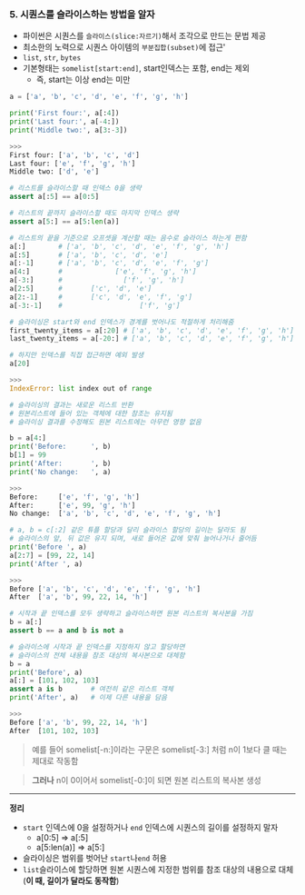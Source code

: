 ### 5. 시퀀스를 슬라이스하는 방법을 알자
- 파이썬은 시퀀스를 `슬라이스(slice:자르기)`해서 조각으로 만드는 문법 제공
- 최소한의 노력으로 시퀀스 아이템의 `부분집합(subset)`에 접근'
- `list`, `str`, `bytes`
- 기본형태는 `somelist[start:end]`, start인덱스는 포함, end는 제외
	- 즉, start는 이상 end는 미만

```python
a = ['a', 'b', 'c', 'd', 'e', 'f', 'g', 'h']

print('First four:', a[:4])
print('Last four:', a[-4:])
print('Middle two:', a[3:-3])

>>>
First four: ['a', 'b', 'c', 'd']
Last four: ['e', 'f', 'g', 'h']
Middle two: ['d', 'e']

# 리스트를 슬라이스할 때 인덱스 0을 생략
assert a[:5] == a[0:5]

# 리스트의 끝까지 슬라이스할 때도 마지막 인덱스 생략
assert a[5:] == a[5:len(a)]

# 리스트의 끝을 기준으로 오프셋을 계산할 때는 음수로 슬라이스 하는게 편함
a[:]		# ['a', 'b', 'c', 'd', 'e', 'f', 'g', 'h']
a[:5]		# ['a', 'b', 'c', 'd', 'e']
a[:-1]		# ['a', 'b', 'c', 'd', 'e', 'f', 'g']
a[4:]		# 		      ['e', 'f', 'g', 'h']
a[-3:]		#			    ['f', 'g', 'h']
a[2:5]		#	    ['c', 'd', 'e']
a[2:-1]		#	    ['c', 'd', 'e', 'f', 'g']
a[-3:-1]	#		    	    ['f', 'g']

# 슬라이싱은 start와 end 인덱스가 경계를 벗어나도 적절하게 처리해줌
first_twenty_items = a[:20]	# ['a', 'b', 'c', 'd', 'e', 'f', 'g', 'h']
last_twenty_items = a[-20:]	# ['a', 'b', 'c', 'd', 'e', 'f', 'g', 'h']

# 하지만 인덱스를 직접 접근하면 예외 발생
a[20]

>>>
IndexError: list index out of range

# 슬라이싱의 결과는 새로운 리스트 반환
# 원본리스트에 들어 있는 객체에 대한 참조는 유지됨
# 슬라이싱 결과를 수정해도 원본 리스트에는 아무런 영향 없음

b = a[4:]
print('Before:		', b)
b[1] = 99
print('After:		', b)
print('No change:	', a)

>>>
Before:		['e', 'f', 'g', 'h']
After:		['e', 99, 'g', 'h']
No change:	['a', 'b', 'c', 'd', 'e', 'f', 'g', 'h']

# a, b = c[:2] 같은 튜플 할당과 달리 슬라이스 할당의 길이는 달라도 됨
# 슬라이스의 앞, 뒤 값은 유지 되며, 새로 들어온 값에 맞춰 늘어나거나 줄어듬
print('Before ', a)
a[2:7] = [99, 22, 14]
print('After ', a)

>>>
Before ['a', 'b', 'c', 'd', 'e', 'f', 'g', 'h']
After  ['a', 'b', 99, 22, 14, 'h']

# 시작과 끝 인덱스를 모두 생략하고 슬라이스하면 원본 리스트의 복사본을 가짐
b = a[:]
assert b == a and b is not a

# 슬라이스에 시작과 끝 인덱스를 지정하지 않고 할당하면
# 슬라이스의 전체 내용을 참조 대상의 복사본으로 대체함
b = a
print('Before', a)
a[:] = [101, 102, 103]
assert a is b		# 여전히 같은 리스트 객체
print('After', a)	# 이제 다른 내용을 담음

>>>
Before ['a', 'b', 99, 22, 14, 'h']
After  [101, 102, 103]

```
> 예를 들어 somelist[-n:]이라는 구문은 somelist[-3:] 처럼 n이 1보다 클 때는 제대로 작동함

> **그러나** n이 0이어서 somelist[-0:]이 되면 원본 리스트의 복사본 생성

---

**정리**

- `start` 인덱스에 0을 설정하거나 `end` 인덱스에 시퀀스의 길이를 설정하지 말자
	- a[0:5]  => a[:5]
	- a[5:len(a)] => a[5:]
- 슬라이싱은 범위를 벗어난 `start`나`end` 허용
- `list`슬라이스에 할당하면 원본 시퀀스에 지정한 범위를 참조 대상의 내용으로 대체
(**이 때, 길이가 달라도 동작함**)

